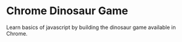 # Chrome Dinosaur Game
Learn basics of javascript by building the dinosaur game available in Chrome.
